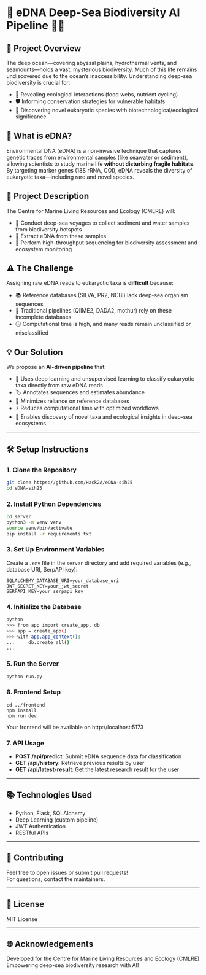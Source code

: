 # 🌊 eDNA Deep-Sea Biodiversity AI Pipeline 🧬🤖

## 🚀 Project Overview

The deep ocean—covering abyssal plains, hydrothermal vents, and seamounts—holds a vast, mysterious biodiversity. Much of this life remains undiscovered due to the ocean’s inaccessibility. Understanding deep-sea biodiversity is crucial for:
- 🌱 Revealing ecological interactions (food webs, nutrient cycling)
- 🛡️ Informing conservation strategies for vulnerable habitats
- 🧪 Discovering novel eukaryotic species with biotechnological/ecological significance

## 🧬 What is eDNA?

Environmental DNA (eDNA) is a non-invasive technique that captures genetic traces from environmental samples (like seawater or sediment), allowing scientists to study marine life **without disturbing fragile habitats**. By targeting marker genes (18S rRNA, COI), eDNA reveals the diversity of eukaryotic taxa—including rare and novel species.

## 🏢 Project Description

The Centre for Marine Living Resources and Ecology (CMLRE) will:
- 🚢 Conduct deep-sea voyages to collect sediment and water samples from biodiversity hotspots
- 🧪 Extract eDNA from these samples
- 🧬 Perform high-throughput sequencing for biodiversity assessment and ecosystem monitoring

## ⚠️ The Challenge

Assigning raw eDNA reads to eukaryotic taxa is **difficult** because:
- 📚 Reference databases (SILVA, PR2, NCBI) lack deep-sea organism sequences
- 🧩 Traditional pipelines (QIIME2, DADA2, mothur) rely on these incomplete databases
- 🕒 Computational time is high, and many reads remain unclassified or misclassified

## 💡 Our Solution

We propose an **AI-driven pipeline** that:
- 🤖 Uses deep learning and unsupervised learning to classify eukaryotic taxa directly from raw eDNA reads
- 🏷️ Annotates sequences and estimates abundance
- 🚫 Minimizes reliance on reference databases
- ⚡ Reduces computational time with optimized workflows
- 🌟 Enables discovery of novel taxa and ecological insights in deep-sea ecosystems

---

## 🛠️ Setup Instructions

### 1. Clone the Repository

```bash
git clone https://github.com/Hack2A/eDNA-sih25
cd eDNA-sih25
```

### 2. Install Python Dependencies

```bash
cd server
python3 -m venv venv
source venv/bin/activate
pip install -r requirements.txt
```

### 3. Set Up Environment Variables

Create a `.env` file in the `server` directory and add required variables (e.g., database URI, SerpAPI key):

```
SQLALCHEMY_DATABASE_URI=your_database_uri
JWT_SECRET_KEY=your_jwt_secret
SERPAPI_KEY=your_serpapi_key
```

### 4. Initialize the Database

```bash
python
>>> from app import create_app, db
>>> app = create_app()
>>> with app.app_context():
...     db.create_all()
... 
```

### 5. Run the Server

```bash
python run.py
```
### 6. Frontend Setup

```
cd ../frontend
npm install
npm run dev
```
Your frontend will be available on http://localhost:5173

### 7. API Usage

- **POST /api/predict**: Submit eDNA sequence data for classification
- **GET /api/history**: Retrieve previous results by user
- **GET /api/latest-result**: Get the latest research result for the user

---

## 📚 Technologies Used

- Python, Flask, SQLAlchemy
- Deep Learning (custom pipeline)
- JWT Authentication
- RESTful APIs

---

## 🤝 Contributing

Feel free to open issues or submit pull requests!  
For questions, contact the maintainers.

---

## 🐳 License

MIT License

---

## 🌐 Acknowledgements

Developed for the Centre for Marine Living Resources and Ecology (CMLRE)  
Empowering deep-sea biodiversity research with AI!